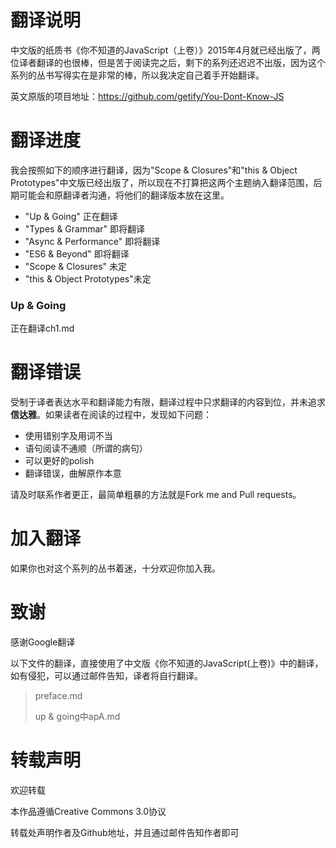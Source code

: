 # 翻译说明

中文版的纸质书《你不知道的JavaScript（上卷）》2015年4月就已经出版了，两位译者翻译的也很棒，但是苦于阅读完之后，剩下的系列还迟迟不出版，因为这个系列的丛书写得实在是非常的棒，所以我决定自己着手开始翻译。

英文原版的项目地址：https://github.com/getify/You-Dont-Know-JS

# 翻译进度

我会按照如下的顺序进行翻译，因为"Scope & Closures"和"this & Object Prototypes"中文版已经出版了，所以现在不打算把这两个主题纳入翻译范围，后期可能会和原翻译者沟通，将他们的翻译版本放在这里。

- "Up & Going"     正在翻译
- "Types & Grammar"   即将翻译
- "Async & Performance" 即将翻译
- "ES6 & Beyond"        即将翻译
- "Scope & Closures"    未定
- "this & Object Prototypes"未定

### Up & Going
正在翻译ch1.md

# 翻译错误

受制于译者表达水平和翻译能力有限，翻译过程中只求翻译的内容到位，并未追求**信达雅**。如果读者在阅读的过程中，发现如下问题：

* 使用错别字及用词不当
* 语句阅读不通顺（所谓的病句）
* 可以更好的polish
* 翻译错误，曲解原作本意

请及时联系作者更正，最简单粗暴的方法就是Fork me and Pull requests。

# 加入翻译

如果你也对这个系列的丛书着迷，十分欢迎你加入我。

# 致谢

感谢Google翻译

以下文件的翻译，直接使用了中文版《你不知道的JavaScript(上卷)》中的翻译，如有侵犯，可以通过邮件告知，译者将自行翻译。

> preface.md
>
> up & going中apA.md

# 转载声明

欢迎转载

本作品遵循Creative Commons 3.0协议

转载处声明作者及Github地址，并且通过邮件告知作者即可







